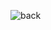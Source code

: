 ![back](https://user-images.githubusercontent.com/53888108/147650312-b5b2cfb1-0489-4232-ade6-85481f16081b.JPG)


